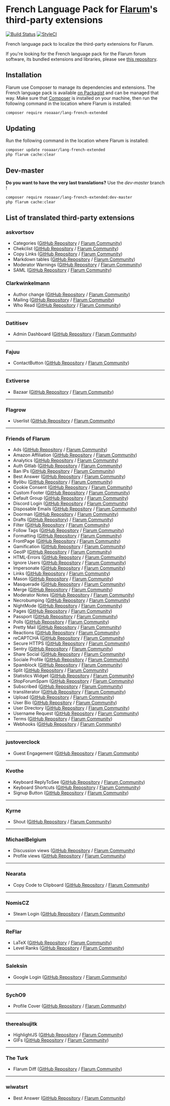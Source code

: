 # French Language Pack for [Flarum](https://flarum.org/)'s third-party extensions

[![Build Status](https://travis-ci.org/rooaaar/lang-french-extended.svg?branch=master)](https://travis-ci.org/rooaaar/lang-french-extended) [![StyleCI](https://styleci.io/repos/186357907/shield?style=flat&branch=master)](https://styleci.io/repos/186357907)

French language pack to localize the third-party extensions for Flarum.

If you're looking for the French language pack for the Flarum forum software, its bundled extensions and libraries, please see [this repository](https://github.com/milescellar/lang-french).

## Installation

Flarum use Composer to manage its dependencies and extensions. The French language pack is available [on Packagist](https://packagist.org/packages/rooaaar/lang-french-extended) and can be managed that way. Make sure that [Composer](https://getcomposer.org/) is installed on your machine, then run the following command in the location where Flarum is installed:

```bash
composer require rooaaar/lang-french-extended
```

## Updating

Run the following command in the location where Flarum is installed:

```bash
composer update rooaaar/lang-french-extended
php flarum cache:clear
```

## Dev-master

**Do you want to have the very last translations?** Use the *dev-master* branch !

```bash
composer require rooaaar/lang-french-extended:dev-master
php flarum cache:clear
```

## List of translated third-party extensions

### askvortsov

 - Categories ([GitHub Repository](https://github.com/askvortsov1/flarum-categories) / [Flarum Community](https://discuss.flarum.org/d/23184))
 - Chekclist ([GitHub Repository](https://github.com/askvortsov1/flarum-checklist/) / [Flarum Community](https://discuss.flarum.org/d/26457))
 - Copy Links ([GitHub Repository](https://github.com/askvortsov1/flarum-copy-links) / [Flarum Community](https://discuss.flarum.org/d/23885))
 - Markdown tables ([GitHub Repository](https://github.com/askvortsov1/flarum-markdown-tables) / [Flarum Community](https://discuss.flarum.org/d/26456))
 - Moderator Warnings ([GitHub Repository](https://github.com/askvortsov1/flarum-moderator-warnings) / [Flarum Community](https://discuss.flarum.org/d/23228))
 - SAML ([GitHub Repository](https://github.com/askvortsov1/flarum-saml) / [Flarum Community](https://discuss.flarum.org/d/22757))


### Clarkwinkelmann

 - Author change ([GitHub Repository](https://github.com/clarkwinkelmann/flarum-ext-author-change) / [Flarum Community](https://discuss.flarum.org/d/21731))
 - Mailing ([GitHub Repository](https://github.com/clarkwinkelmann/flarum-ext-mailing/) / [Flarum Community](https://discuss.flarum.org/d/20443))
 - Who Read ([GitHub Repository](https://github.com/clarkwinkelmann/flarum-ext-who-read) / [Flarum Community](https://discuss.flarum.org/d/23066))


---
### Datitisev

 - Admin Dashboard ([GitHub Repository](https://github.com/datitisev/flarum-ext-dashboard) / [Flarum Community](https://discuss.flarum.org/d/2958))


---
### Fajuu

 - ContactButton ([GitHub Repository](https://github.com/Fajuu/ContactButton) / [Flarum Community](https://discuss.flarum.org/d/18228))

---
### Extiverse

 - Bazaar ([GitHub Repository](https://github.com/extiverse/bazaar/) / [Flarum Community](https://discuss.flarum.org/d/5151))

---
### Flagrow
 - Userlist ([GitHub Repository](https://github.com/flagrow/users-list/) / [Flarum Community](https://discuss.flarum.org/d/6009))

---
### Friends of Flarum

 - Ads ([GitHub Repository](https://github.com/FriendsOfFlarum/ads) / [Flarum Community](https://discuss.flarum.org/d/4785))
 - Amazon Affiliation ([GitHub Repository](https://github.com/FriendsOfFlarum/amazon-affiliation) / [Flarum Community](https://discuss.flarum.org/d/12389))
 - Analytics ([GitHub Repository](https://github.com/FriendsOfFlarum/analytics) / [Flarum Community](https://discuss.flarum.org/d/1983))
 - Auth Gitlab ([GitHub Repository](https://raw.githubusercontent.com/FriendsOfFlarum/auth-gitlab/) / [Flarum Community](https://discuss.flarum.org/d/20371))
 - Ban IPs ([GitHub Repository](https://github.com/FriendsOfFlarum/ban-ips) / [Flarum Community](https://discuss.flarum.org/d/20949))
 - Best Answer ([GitHub Repository](https://github.com/FriendsOfFlarum/best-answer) / [Flarum Community](https://discuss.flarum.org/d/21894))
 - Byōbu ([GitHub Repository](https://github.com/FriendsOfFlarum/byobu) / [Flarum Community](https://discuss.flarum.org/d/4762))
 - Cookie Consent ([GitHub Repository](https://github.com/FriendsOfFlarum/cookie-consent/) / [Flarum Community](https://discuss.flarum.org/d/10395))
 - Custom Footer ([GitHub Repository](https://github.com/FriendsOfFlarum/custom-footer) / [Flarum Community](https://discuss.flarum.org/d/17774))
 - Default Group ([GitHub Repository](https://github.com/FriendsOfFlarum/default-group) / [Flarum Community](https://discuss.flarum.org/d/18158))
 - Discord Login ([GitHub Repository](https://github.com/FriendsOfFlarum/auth-discord) / [Flarum Community](https://discuss.flarum.org/d/20184))
 - Disposable Emails ([GitHub Repository](https://github.com/FriendsOfFlarum/disposable-emails) / [Flarum Community](https://discuss.flarum.org/d/20457))
 - Doorman ([GitHub Repository](https://github.com/FriendsOfFlarum/doorman) / [Flarum Community](https://discuss.flarum.org/d/17845))
 - Drafts ([GitHub Repository](https://github.com/FriendsOfFlarum/drafts)) / [Flarum Community](https://discuss.flarum.org/d/5131))
 - Filter ([GitHub Repository](https://github.com/FriendsOfFlarum/filter) / [Flarum Community](https://discuss.flarum.org/d/12389))
 - Follow Tags ([GitHub Repository](https://github.com/FriendsOfFlarum/follow-tags) / [Flarum Community](https://discuss.flarum.org/d/20525))
 - Formatting ([GitHub Repository](https://github.com/FriendsOfFlarum/formatting) / [Flarum Community](https://discuss.flarum.org/d/17770))
 - FrontPage ([GitHub Repository](https://github.com/FriendsOfFlarum/frontpage) / [Flarum Community](https://discuss.flarum.org/d/19256))
 - Gamification ([GitHub Repository](https://github.com/FriendsOfFlarum/gamification) / [Flarum Community](https://discuss.flarum.org/d/20671))
 - GeoIP ([GitHub Repository](https://github.com/FriendsOfFlarum/geoip) / [Flarum Community](https://discuss.flarum.org/d/21493))
 - HTML-Errors ([GitHub Repository](https://github.com/FriendsOfFlarum/html-errors) / [Flarum Community](https://discuss.flarum.org/d/10784))
 - Ignore Users ([GitHub Repository](https://github.com/FriendsOfFlarum/ignore-users) / [Flarum Community](https://discuss.flarum.org/d/20681))
 - Impersonate ([GitHub Repository](https://github.com/FriendsOfFlarum/impersonate) / [Flarum Community](https://discuss.flarum.org/d/9868))
 - Links ([GitHub Repository](https://github.com/FriendsOfFlarum/links/) / [Flarum Community](https://discuss.flarum.org/d/18335))
 - Mason ([GitHub Repository](https://github.com/FriendsOfFlarum/mason) / [Flarum Community](https://discuss.flarum.org/d/7028))
 - Masquerade ([GitHub Repository](https://github.com/FriendsOfFlarum/masquerade) / [Flarum Community](https://discuss.flarum.org/d/5791))
 - Merge ([GitHub Repository](https://github.com/FriendsOfFlarum/merge-discussions/) / [Flarum Community](https://discuss.flarum.org/d/19460))
 - Moderator Notes ([GitHub Repository](https://github.com/FriendsOfFlarum/moderator-notes) / [Flarum Community](https://discuss.flarum.org/d/22925))
 - Necrobumping ([GitHub Repository](https://github.com/FriendsOfFlarum/prevent-necrobumping/) / [Flarum Community](https://discuss.flarum.org/d/18312))
 - NightMode ([GitHub Repository](https://github.com/FriendsOfFlarum/nightmode) / [Flarum Community](https://discuss.flarum.org/d/11134))
 - Pages ([GitHub Repository](https://github.com/FriendsOfFlarum/pages) / [Flarum Community](https://discuss.flarum.org/d/18301))
 - Passport ([GitHub Repository](https://github.com/FriendsOfFlarum/passport) / [Flarum Community](https://discuss.flarum.org/d/5203))
 - Polls ([GitHub Repository](https://github.com/FriendsOfFlarum/polls/) / [Flarum Community](https://discuss.flarum.org/d/9762))
 - Pretty Mail ([GitHub Repository](https://github.com/FriendsOfFlarum/pretty-mail) / [Flarum Community](https://discuss.flarum.org/d/11178))
 - Reactions ([GitHub Repository](https://github.com/FriendsOfFlarum/reactions/) / [Flarum Community](https://discuss.flarum.org/d/20655))
 - reCAPTCHA ([GitHub Repository](https://github.com/FriendsOfFlarum/recaptcha) / [Flarum Community](https://discuss.flarum.org/d/18399))
 - Secure HTTPS ([GitHub Repository](https://github.com/FriendsOfFlarum/secure-https) / [Flarum Community](https://discuss.flarum.org/d/17771))
 - Sentry ([GitHub Repository](https://github.com/FriendsOfFlarum/sentry) / [Flarum Community](https://discuss.flarum.org/d/18089))
 - Share Social ([GitHub Repository](https://github.com/FriendsOfFlarum/share-social) / [Flarum Community](https://discuss.flarum.org/d/20401))
 - Sociale Profile ([GitHub Repository](https://github.com/FriendsOfFlarum/socialprofile) / [Flarum Community](https://discuss.flarum.org/d/18775))
 - Spamblock ([GitHub Repository](https://github.com/FriendsOfFlarum/spamblock) / [Flarum Community](https://discuss.flarum.org/d/17772))
 - Split ([GitHub Repository](https://github.com/FriendsOfFlarum/split) / [Flarum Community](https://discuss.flarum.org/d/1903))
 - Statistics Widget ([GitHub Repository](https://github.com/FriendsOfFlarum/forum-statistics-widget) / [Flarum Community](https://discuss.flarum.org/d/22380))
 - StopForumSpam ([GitHub Repository](https://github.com/FriendsOfFlarum/stopforumspam) / [Flarum Community](https://discuss.flarum.org/d/17846))
 - Subscribed ([GitHub Repository](https://github.com/FriendsOfFlarum/subscribed) / [Flarum Community](https://discuss.flarum.org/d/20917))
 - transliterator ([GitHub Repository](https://github.com/FriendsOfFlarum/transliterator) / [Flarum Community](https://discuss.flarum.org/d/18074))
 - Upload ([GitHub Repository](https://github.com/FriendsOfFlarum/upload/) / [Flarum Community](https://discuss.flarum.org/d/17775))
 - User Bio ([GitHub Repository](https://github.com/FriendsOfFlarum/user-bio) / [Flarum Community](https://discuss.flarum.org/d/4154))
 - User Directory ([GitHub Repository](https://github.com/FriendsOfFlarum/user-directory) / [Flarum Community](https://discuss.flarum.org/d/5682))
 - Username Request ([GitHub Repository](https://github.com/FriendsOfFlarum/username-request) / [Flarum Community](https://discuss.flarum.org/d/20956))
 - Terms ([GitHub Repository](https://github.com/FriendsOfFlarum/terms) / [Flarum Community](https://discuss.flarum.org/d/11714))
 - Webhooks ([GitHub Repository](https://github.com/FriendsOfFlarum/webhooks) / [Flarum Community](https://discuss.flarum.org/d/17812))

---

### justoverclock

 - Guest Engagement ([GitHub Repository](https://github.com/justoverclockl/flarum-ext-guestengagement) / [Flarum Community](https://discuss.flarum.org/d/26978))


---
### Kvothe

 - Keyboard ReplyToSee ([GitHub Repository](https://github.com/oaklinq/flarum-ext-reply2see) / [Flarum Community](https://discuss.flarum.org/d/18899))
 - Keyboard Shortcuts ([GitHub Repository](https://github.com/oaklinq/flarum-ext-keyboard-shortcuts) / [Flarum Community](https://discuss.flarum.org/d/19301))
 - Signup Button ([GitHub Repository](https://github.com/oaklinq/flarum-signup-button) / [Flarum Community](https://discuss.flarum.org/d/18812))

 ---
### Kyrne

 - Shout ([GitHub Repository](https://github.com/KyrneDev/Shout-public) / [Flarum Community](https://discuss.flarum.org/d/24073))

---
### MichaelBelgium

 - Discussion views ([GitHub Repository](https://github.com/MichaelBelgium/flarum-discussion-views/) / [Flarum Community](https://discuss.flarum.org/d/7339))
 - Profile views ([GitHub Repository](https://github.com/MichaelBelgium/flarum-profile-views/) / [Flarum Community](https://discuss.flarum.org/d/7596))

 ---
### Nearata

 - Copy Code to Clipboard ([GitHub Repository](https://github.com/Nearata/flarum-ext-copy-code-to-clipboard) / [Flarum Community](https://discuss.flarum.org/d/24852))

 ---
### NomisCZ

 - Steam Login ([GitHub Repository](https://github.com/NomisCZ/flarum-ext-auth-steam) / [Flarum Community](https://discuss.flarum.org/d/19750))

---
### ReFlar

 - LaTeX ([GitHub Repository](https://github.com/ReFlar/latex) / [Flarum Community](https://discuss.flarum.org/d/16176))
 - Level Ranks ([GitHub Repository](https://github.com/ReFlar/level-ranks) / [Flarum Community](https://discuss.flarum.org/d/15052))

---
### Saleksin

 - Google Login ([GitHub Repository](https://github.com/saleksin/flarum-auth-google) / [Flarum Community](https://discuss.flarum.org/d/18250))


---
### SychO9

 - Profile Cover ([GitHub Repository](https://github.com/the-turk/flarum-diff) / [Flarum Community](https://discuss.flarum.org/d/23437))

---
### therealsujitk

 - HighlightJS ([GitHub Repository](https://github.com/therealsujitk/flarum-ext-hljs) / [Flarum Community](https://discuss.flarum.org/d/23229))
 - GIFs ([GitHub Repository](https://github.com/therealsujitk/flarum-ext-gifs/) / [Flarum Community](https://discuss.flarum.org/d/23101))

---
### The Turk

 - Flarum Diff  ([GitHub Repository](https://github.com/SychO9/flarum-profile-cover) / [Flarum Community](https://discuss.flarum.org/d/22779))

---
### wiwatsrt

 - Best Answer ([GitHub Repository](https://github.com/wiwatsrt/flarum-ext-best-answer) / [Flarum Community](https://discuss.flarum.org/d/3868))
